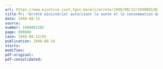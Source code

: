 ```yaml
---
url: https://www.ejustice.just.fgov.be/eli/arrete/1948/08/12/1948081202/justel
title-fr: "Arrêté ministériel autorisant la vente et la consommation de viande, le mardi 17 août 1948"
date: 1948-08-12
source:
number: 1948081202
page: 888888
case: 1948-08-12/02
publication: 1948-08-14
starts:
modifies:
pdf-original:
pdf-consolidated:
---
```


